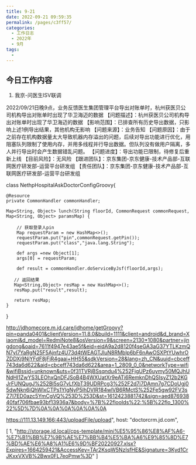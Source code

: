 ```yaml
---
title: 9-21
date: 2022-09-21 09:59:35
permalink: /pages/c3ff57/
categories:
  - 工作日志
  - 2022年
  - 9月
tags:
  - 
---
```


## 今日工作内容
1. 我京-问医生ISV联调


2022/09/21日晚9点，业务反馈医生集团管理平台导出对账单时，杭州获医贝公司机构导出对账单时出现了华卫海迈的数据
【问题描述】：杭州获医贝公司机构导出对账单时出现了华卫海迈的数据
【影响范围】：已排查所有历史导出数据，只影响上述1例导出结果，其他机构无影响
【问题来源】：业务告知
【问题原因】：由于之前存在机构数据量太大导致机器内存溢出的问题，后续对导出功能进行优化，用阻塞队列限制了使用内存，并用多线程并行导出数据。但队列没有做用户隔离，多人并行导出时会产生数据错乱问题。
【问题进度】：导出功能已限制，待修复后重新上线
【目前风险】：无风险
【跟进团队】：京东集团-京东健康-技术产品部-互联网医疗研发部-运营平台研发组
【责任团队】：京东集团-京东健康-技术产品部-互联网医疗研发部-运营平台研发组


class NethpHospitalAskDoctorConfigGroovy{

    @Resource
    private CommonHandler commonHandler;
  
    Map<String, Object> lunch(String floorId, CommonRequest commonRequest, Map<String, Object> paramsMap) {
                
        // 获取登录人pin
        Map requestParam = new HashMap<>();
        requestParam.put("pin",commonRequest.getPin());
        requestParam.put("class","java.lang.String");

        def args =new Object[1];
        args[0] = requestParam;

        def result = commonHandler.doServiceByJsf(floorId,args);
 
       // 返回结果
       Map<String,Object> resMap = new HashMap<>();
       resMap.put("result",result);
 
       return resMap;
    }
}


http://jdhomecore.m.jd.care/jdhome/getGroovy?pin=panda0401&clientVersion=11.8.0&build=1111&client=android&d_brand=Xiaomi&d_model=RedmiNote8&osVersion=9&screen=2130*1080&partner=jingdong&oaid=7611f4947e43ae5f&eid=eidA9a2d8120f4seGA3aG37YTLKzmQN7yI7YaRgN25F5Ajnfz4U73d4tWEAGTJluN8RMblp6bF6nAwOSXPtYUwhrOZDDXj9NjYFdF8jFjR4gaai+HH55&sdkVersion=28&lang=zh_CN&uuid=cbceff743da6d622&aid=cbceff743da6d622&area=1_2809_0_0&networkType=wifi&wifiBssid=unknown&uts=0f31TVRjBSsqndu4%252FjgUPz6uymy50MQJhUNdHI1ZwYS3LEOhxQnDFJSoB4B4WXUatXr9eATi6RemknDhQSIsyZ12b2KGJrFUNQugJ%252Bl5sG7vLfXbT39UDRPcg3%252F2d7i7DAmn7g7CDoUgj05dwNkn6iQhWlxCTPs1YlgNyP5lhDVIR184wlVB6RMctS%252Fe5gw92FV3sZ7I7ED0azc5YmCgVQ%253D%253D&st=1612423881742&sign=aed87693840faf706fbae93bf13936a7&body=%7B%22flooIds%22:%5B%22flo_1300%22%5D%7D%0A%0A%0A%0A%0A%0A


https://111.13.149.166:443/uploadFile/upload", host: "doctorcrm.jd.com", 


[
  1,
  "http://storage.jd.local/cps-template/mini%E5%95%86%E8%AF%A6-%E7%B1%BB%E7%9B%AE%E7%BB%B4%E5%BA%A6%E9%85%8D%E7%BD%AE%E6%A8%A1%E6%9D%BF20220927.xlsx?Expires=1664259421&AccessKey=TAr2KsqW5NzIsfHE&Signature=3Kyd1CrJKxxVXVB%2Bwx0FL7eoPmw%3D"
]









  











